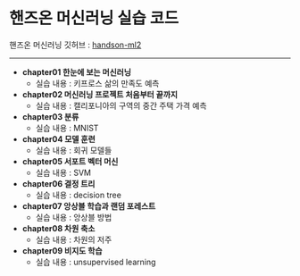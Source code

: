 # 핸즈온 머신러닝 실습 코드

핸즈온 머신러닝 깃허브 : [handson-ml2](https://github.com/rickiepark/handson-ml2)

***

- **chapter01 한눈에 보는 머신러닝**
  - 실습 내용 : 키프로스 삶의 만족도 예측
- **chapter02 머신러닝 프로젝트 처음부터 끝까지**
  - 실습 내용 : 캘리포니아의 구역의 중간 주택 가격 예측
- **chapter03 분류**
  - 실습 내용 : MNIST
- **chapter04 모델 훈련**
  - 실습 내용 : 회귀 모델들
- **chapter05 서포트 벡터 머신**
  - 실습 내용 : SVM
- **chapter06 결정 트리**
  - 실습 내용 : decision tree
- **chapter07 앙상블 학습과 랜덤 포레스트**
  - 실습 내용 : 앙상블 방법
- **chapter08 차원 축소**
  - 실습 내용 : 차원의 저주
- **chapter09 비지도 학습**
  - 실습 내용 : unsupervised learning
